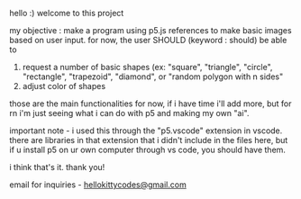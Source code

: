 hello :) welcome to this project 

my objective : 
make a program using p5.js references to make basic images based on user input. 
for now, the user SHOULD (keyword : should) be able to 
  1. request a number of basic shapes (ex: "square", "triangle", "circle", "rectangle", "trapezoid", "diamond", or "random polygon with n sides"
  2. adjust color of shapes

those are the main functionalities for now, if i have time i'll add more, but for rn i'm just seeing what i can do with p5 and making my own "ai". 

important note - i used this through the "p5.vscode" extension in vscode. there are libraries in that extension that i didn't include in the files here, but if u install p5 on ur own computer through vs code, you should have them. 

i think that's it. thank you! 

email for inquiries - hellokittycodes@gmail.com 
